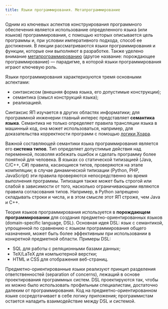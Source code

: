```yaml
---
title: Языки программирования. Метапрограммирование
---
```


Одним из ключевых аспектов конструирования программного обеспечения является использование определенного языка 
(или языков) программирования, с помощью которых описывается цель программы и, при условии императивного подхода, 
способ ее достижения. В лекции рассматриваются языки программирования и функции, которые они выполняют в разработке. 
Также уделено внимание [метапрограммированию][1] (другое название: порождающее программирование) — парадигме, 
в которой языки программирования играют ключевую роль.

Языки программирования характеризуются тремя основными аспектами:

  * синтаксисом (внешняя форма языка, его допустимые конструкции);
  * семантика (смысл конструкций языка);
  * реализацией.

Синтаксис ЯП изучается в других областях информатики; для программной инженерии главный интерес представляет **семантика языка**.
Семантика не только определяет правила трансляции языка в машинный код, она может использоваться, например, 
для доказательства корректности программ с помощью [логики Хоара][2].

Важной составляющей семантики языка программирования является его **система типов**. 
Тип определяет допустимые действия над переменной, позволяя избежать ошибок и сделать программу более понятной для человека. 
В языках со статической типизацией (Java, C/C++, C#) правила, касающиеся типов, проверяются на этапе компиляции; 
в случае динамической типизации (Python, PHP, JavaScript) эти правила проверяются непосредственно 
во время выполнения программы. Типизация также может быть строгой или слабой в зависимости от того, 
насколько ограничивающими являются правила согласования типов. Например, в Python запрещено складывать строки и числа, 
и в этом смысле этот ЯП строже, чем Java и C++.

Теория языков программирования используется в **порождающем программировании** для создания предметно-ориентированных языков 
(domain-specific language, DSL). Основная идея DSL: язык с семантикой, упрощенной по сравнению с языком программирования общего назначения, может быть более эффективным при использовании в конкретной предметной области. Примеры DSL:

  * SQL для работы с реляционными базами данных;
  * TeX/LaTeX для компьютерной верстки;
  * HTML и CSS для отображения веб-страниц.

Предметно-ориентированные языки реализуют принцип разделения ответственностей (separation of concerns), 
лежащий в основе проектирования программных систем. DSL проектируются так, чтобы их можно было использовать 
профильным специалистам, достаточно далеким от программирования. Код на предметно-ориентированном языке сосредотачивает 
в себе логику приложения; программистам остается наладить взаимодействие между DSL и системой.

[1]: https://ru.wikipedia.org/wiki/%D0%9C%D0%B5%D1%82%D0%B0%D0%BF%D1%80%D0%BE%D0%B3%D1%80%D0%B0%D0%BC%D0%BC%D0%B8%D1%80%D0%BE%D0%B2%D0%B0%D0%BD%D0%B8%D0%B5
[2]: https://ru.wikipedia.org/wiki/%D0%9B%D0%BE%D0%B3%D0%B8%D0%BA%D0%B0_%D0%A5%D0%BE%D0%B0%D1%80%D0%B0


